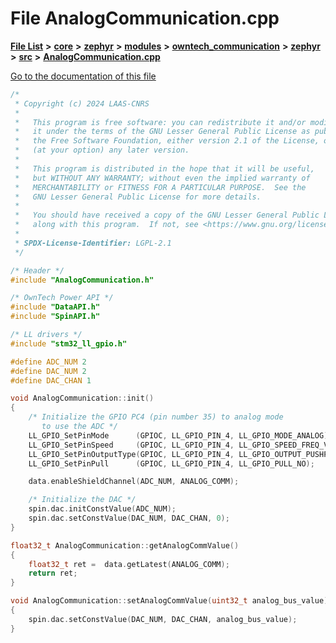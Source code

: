 

# File AnalogCommunication.cpp

[**File List**](files.md) **>** [**core**](dir_771164b9325b04f1442f7a3ffa8ecb89.md) **>** [**zephyr**](dir_09002e7ce91f09aeb040dfd1861a47f4.md) **>** [**modules**](dir_6d0fb8ab814c517e7f155fb837e32f72.md) **>** [**owntech\_communication**](dir_c4fe9b0224a9586dd317852c3c5604f8.md) **>** [**zephyr**](dir_ed8beaa694e779377b0049b01e5ade22.md) **>** [**src**](dir_1a412f239039e530bef8001f48cd80a4.md) **>** [**AnalogCommunication.cpp**](AnalogCommunication_8cpp.md)

[Go to the documentation of this file](AnalogCommunication_8cpp.md)


```C++
/*
 * Copyright (c) 2024 LAAS-CNRS
 *
 *   This program is free software: you can redistribute it and/or modify
 *   it under the terms of the GNU Lesser General Public License as published by
 *   the Free Software Foundation, either version 2.1 of the License, or
 *   (at your option) any later version.
 *
 *   This program is distributed in the hope that it will be useful,
 *   but WITHOUT ANY WARRANTY; without even the implied warranty of
 *   MERCHANTABILITY or FITNESS FOR A PARTICULAR PURPOSE.  See the
 *   GNU Lesser General Public License for more details.
 *
 *   You should have received a copy of the GNU Lesser General Public License
 *   along with this program.  If not, see <https://www.gnu.org/licenses/>.
 *
 * SPDX-License-Identifier: LGPL-2.1
 */

/* Header */
#include "AnalogCommunication.h"

/* OwnTech Power API */
#include "DataAPI.h"
#include "SpinAPI.h"

/* LL drivers */
#include "stm32_ll_gpio.h"

#define ADC_NUM 2
#define DAC_NUM 2
#define DAC_CHAN 1

void AnalogCommunication::init()
{
    /* Initialize the GPIO PC4 (pin number 35) to analog mode
       to use the ADC */
    LL_GPIO_SetPinMode      (GPIOC, LL_GPIO_PIN_4, LL_GPIO_MODE_ANALOG);
    LL_GPIO_SetPinSpeed     (GPIOC, LL_GPIO_PIN_4, LL_GPIO_SPEED_FREQ_VERY_HIGH);
    LL_GPIO_SetPinOutputType(GPIOC, LL_GPIO_PIN_4, LL_GPIO_OUTPUT_PUSHPULL);
    LL_GPIO_SetPinPull      (GPIOC, LL_GPIO_PIN_4, LL_GPIO_PULL_NO);

    data.enableShieldChannel(ADC_NUM, ANALOG_COMM);

    /* Initialize the DAC */
    spin.dac.initConstValue(ADC_NUM);
    spin.dac.setConstValue(DAC_NUM, DAC_CHAN, 0);
}

float32_t AnalogCommunication::getAnalogCommValue()
{
    float32_t ret =  data.getLatest(ANALOG_COMM);
    return ret;
}

void AnalogCommunication::setAnalogCommValue(uint32_t analog_bus_value)
{
    spin.dac.setConstValue(DAC_NUM, DAC_CHAN, analog_bus_value);
}

```


